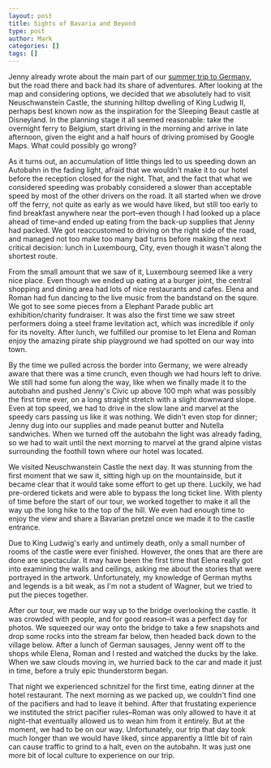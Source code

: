 ```yaml
---
layout: post
title: Sights of Bavaria and Beyond
type: post
author: Mark
categories: []
tags: []
---
```


Jenny already wrote about the main part of our [summer trip to Germany](http://blog.rothlbaby.com/2013/09/27/have-kids-will-travel.html), but the road there and back had its share of adventures.  After looking at the map and considering options, we decided that we absolutely had to visit Neuschwanstein Castle, the stunning hilltop dwelling of King Ludwig II, perhaps best known now as the inspiration for the Sleeping Beaut castle at Disneyland.  In the planning stage it all seemed reasonable: take the overnight ferry to Belgium, start driving in the morning and arrive in late afternoon, given the eight and a half hours of driving promised by Google Maps.  What could possibly go wrong?

As it turns out, an accumulation of little things led to us speeding down an Autobahn in the fading light, afraid that we wouldn't make it to our hotel before the reception closed for the night.  That, and the fact that what we considered speeding was probably considered a slower than acceptable speed by most of the other drivers on the road.  It all started when we drove off the ferry, not quite as early as we would have liked, but still too early to find breakfast anywhere near the port&ndash;even though I had looked up a place ahead of time&ndash;and ended up eating from the back-up supplies that Jenny had packed.  We got reaccustomed to driving on the right side of the road, and managed not too make too many bad turns before making the next critical decision: lunch in Luxembourg, City, even though it wasn't along the shortest route.

From the small amount that we saw of it, Luxembourg seemed like a very nice place.  Even though we ended up eating at a burger joint, the central shopping and dining area had lots of nice restaurants and cafes.  Elena and Roman had fun dancing to the live music from the bandstand on the squre.  We got to see some pieces from a Elephant Parade public art exhibition/charity fundraiser.  It was also the first time we saw street performers doing a steel frame levitation act, which was incredible if only for its novelty.  After lunch, we fulfilled our promise to let Elena and Roman enjoy the amazing pirate ship playground we had spotted on our way into town.

By the time we pulled across the border into Germany, we were already aware that there was a time crunch, even though we had hours left to drive.  We still had some fun along the way, like when we finally made it to the autobahn and pushed Jenny's Civic up above 100 mph what was possibly the first time ever, on a long straight stretch with a slight downward slope.  Even at top speed, we had to drive in the slow lane and marvel at the speedy cars passing us like it was nothing.  We didn't even stop for dinner; Jenny dug into our supplies and made peanut butter and Nutella sandwiches.  When we turned off the autobahn the light was already fading, so we had to wait until the next morning to marvel at the grand alpine vistas surrounding the foothill town where our hotel was located.

We visited Neuschwanstein Castle the next day.  It was stunning from the first moment that we saw it, sitting high up on the mountainside, but it became clear that it would take some effort to get up there.  Luckily, we had pre-ordered tickets and were able to bypass the long ticket line.  With plenty of time before the start of our tour, we worked together to make it all the way up the long hike to the top of the hill.  We even had enough time to enjoy the view and share a Bavarian pretzel once we made it to the castle entrance.

Due to King Ludwig's early and untimely death, only a small number of rooms of the castle were ever finished.  However, the ones that are there are done are spectacular.  It may have been the first time that Elena really got into examining the walls and ceilings, asking me about the stories that were portrayed in the artwork.  Unfortunately, my knowledge of German myths and legends is a bit weak, as I'm not a student of Wagner, but we tried to put the pieces together.

After our tour, we made our way up to the bridge overlooking the castle.  It was crowded with people, and for good reason&ndash;it was a perfect day for photos.  We squeezed our way onto the bridge to take a few snapshots and drop some rocks into the stream far below, then headed back down to the village below.  After a lunch of German sausages, Jenny went off to the shops while Elena, Roman and I rested and watched the ducks by the lake.  When we saw clouds moving in, we hurried back to the car and made it just in time, before a truly epic thunderstorm began.

That night we experienced schnitzel for the first time, eating dinner at the hotel restaurant.  The next morning as we packed up, we couldn't find one of the pacifiers and had to leave it behind.  After that frustating experience we instituted the strict pacifier rules&ndash;Roman was only allowed to have it at night&ndash;that eventually allowed us to wean him from it entirely.  But at the moment, we had to be on our way.  Unfortunately, our trip that day took much longer than we would have liked, since apparently a little bit of rain can cause traffic to grind to a halt, even on the autobahn.  It was just one more bit of local culture to experience on our trip.